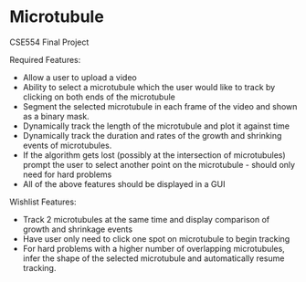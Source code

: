 # Microtubule
CSE554 Final Project

Required Features:
* Allow a user to upload a video
* Ability to select a microtubule which the user would like to track by clicking on both ends of the microtubule
* Segment the selected microtubule in each frame of the video and shown as a binary mask.
* Dynamically track the length of the microtubule and plot it against time
* Dynamically track the duration and rates of the growth and shrinking events of microtubules.
* If the algorithm gets lost (possibly at the intersection of microtubules) prompt the user to select another point on the microtubule - should only need for hard problems
* All of the above features should be displayed in a GUI

Wishlist Features:
* Track 2 microtubules at the same time and display comparison of growth and shrinkage events
* Have user only need to click one spot on microtubule to begin tracking
* For hard problems with a higher number of overlapping microtubules, infer the shape of the selected microtubule and automatically resume tracking.

